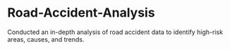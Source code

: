 # Road-Accident-Analysis
Conducted an in-depth analysis of road accident data to identify high-risk areas, causes, and trends.
